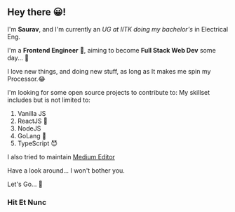 ## Hey there 😀!

I'm **Saurav**, and I'm currently an *UG at IITK doing my bachelor's* in Electrical Eng.

I'm a **Frontend Engineer** 🥳, aiming to become **Full Stack Web Dev** some day... 🤩

I love new things, and doing new stuff, as long as It makes me spin my Processor.😂

I'm looking for some open source projects to contribute to:
My skillset includes but is not limited to:

1. Vanilla JS
2. ReactJS 🥰
3. NodeJS
4. GoLang 🤯
5. TypeScript 😈

I also tried to maintain [Medium Editor](https://github.com/yabwe/medium-editor)

Have a look around... I won't bother you.

Let's Go... 🚀

### Hit Et Nunc

